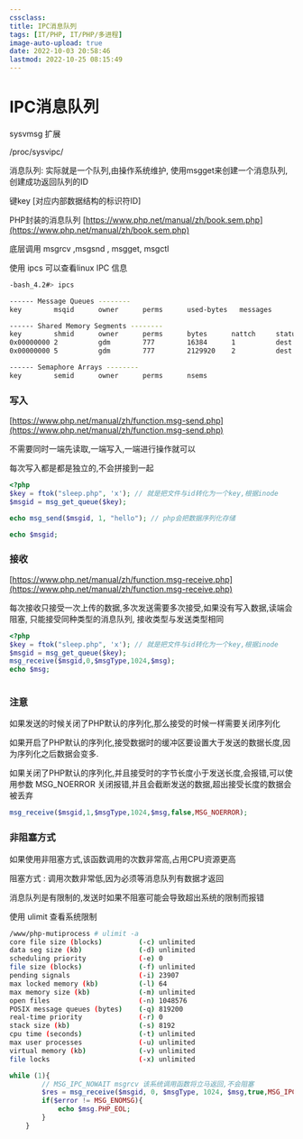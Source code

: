 ```yaml
---
cssclass:
title: IPC消息队列
tags: [IT/PHP, IT/PHP/多进程]
image-auto-upload: true
date: 2022-10-03 20:58:46
lastmod: 2022-10-25 08:15:49
---
```

# IPC消息队列
sysvmsg 扩展

/proc/sysvipc/

消息队列: 实际就是一个队列,由操作系统维护, 使用msgget来创建一个消息队列,创建成功返回队列的ID

键key [对应内部数据结构的标识符ID]

PHP封装的消息队列 [https://www.php.net/manual/zh/book.sem.php](https://www.php.net/manual/zh/book.sem.php)

底层调用 msgrcv ,msgsnd , msgget, msgctl

使用 ipcs 可以查看linux IPC 信息

```Bash
-bash_4.2#> ipcs

------ Message Queues --------
key        msqid      owner      perms      used-bytes   messages    

------ Shared Memory Segments --------
key        shmid      owner      perms      bytes      nattch     status      
0x00000000 2          gdm        777        16384      1          dest         
0x00000000 5          gdm        777        2129920    2          dest         

------ Semaphore Arrays --------
key        semid      owner      perms      nsems     
```

### 写入

[https://www.php.net/manual/zh/function.msg-send.php](https://www.php.net/manual/zh/function.msg-send.php)

不需要同时一端先读取,一端写入,一端进行操作就可以

每次写入都是都是独立的,不会拼接到一起

```PHP
<?php
$key = ftok("sleep.php", 'x'); // 就是把文件与id转化为一个key,根据inode
$msgid = msg_get_queue($key);

echo msg_send($msgid, 1, "hello"); // php会把数据序列化存储

echo $msgid;
```

### 接收

[https://www.php.net/manual/zh/function.msg-receive.php](https://www.php.net/manual/zh/function.msg-receive.php)

每次接收只接受一次上传的数据,多次发送需要多次接受,如果没有写入数据,读端会阻塞, 只能接受同种类型的消息队列, 接收类型与发送类型相同

```PHP
<?php
$key = ftok("sleep.php", 'x'); // 就是把文件与id转化为一个key,根据inode
$msgid = msg_get_queue($key);
msg_receive($msgid,0,$msgType,1024,$msg);
echo $msg;



```

### 注意

如果发送的时候关闭了PHP默认的序列化,那么接受的时候一样需要关闭序列化

如果开启了PHP默认的序列化,接受数据时的缓冲区要设置大于发送的数据长度,因为序列化之后数据会变多.

如果关闭了PHP默认的序列化,并且接受时的字节长度小于发送长度,会报错,可以使用参数 MSG_NOERROR 关闭报错,并且会截断发送的数据,超出接受长度的数据会被丢弃

```PHP
msg_receive($msgid,1,$msgType,1024,$msg,false,MSG_NOERROR);
```

### 非阻塞方式

如果使用非阻塞方式,该函数调用的次数非常高,占用CPU资源更高

阻塞方式 : 调用次数非常低,因为必须等消息队列有数据才返回

消息队列是有限制的,发送时如果不阻塞可能会导致超出系统的限制而报错

使用 ulimit 查看系统限制

```Bash
/www/php-mutiprocess # ulimit -a
core file size (blocks)         (-c) unlimited
data seg size (kb)              (-d) unlimited
scheduling priority             (-e) 0
file size (blocks)              (-f) unlimited
pending signals                 (-i) 23907
max locked memory (kb)          (-l) 64
max memory size (kb)            (-m) unlimited
open files                      (-n) 1048576
POSIX message queues (bytes)    (-q) 819200
real-time priority              (-r) 0
stack size (kb)                 (-s) 8192
cpu time (seconds)              (-t) unlimited
max user processes              (-u) unlimited
virtual memory (kb)             (-v) unlimited
file locks                      (-x) unlimited
```

```PHP
while (1){
        // MSG_IPC_NOWAIT msgrcv 该系统调用函数将立马返回,不会阻塞
        $res = msg_receive($msgid, 0, $msgType, 1024, $msg,true,MSG_IPC_NOWAIT,$error);
        if($error != MSG_ENOMSG){
            echo $msg.PHP_EOL;
        }
    }
```